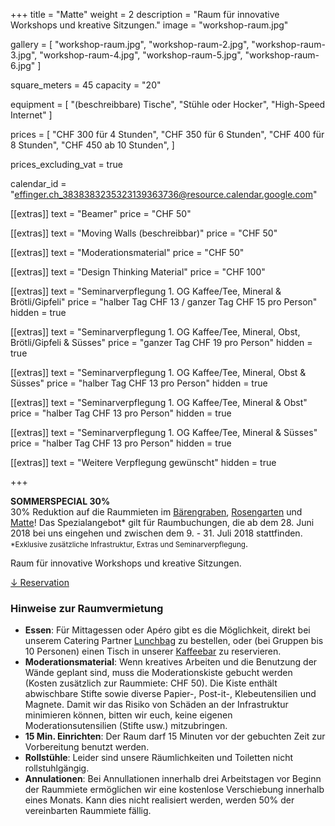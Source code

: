 +++
title = "Matte"
weight = 2
description = "Raum für innovative Workshops und kreative Sitzungen."
image = "workshop-raum.jpg"

gallery = [
  "workshop-raum.jpg",
  "workshop-raum-2.jpg",
  "workshop-raum-3.jpg",
  "workshop-raum-4.jpg",
  "workshop-raum-5.jpg",
  "workshop-raum-6.jpg"
]

square_meters = 45
capacity = "20"

equipment = [
  "(beschreibbare) Tische",
  "Stühle oder Hocker",
  "High-Speed Internet"
]

prices = [
  "CHF 300 für 4 Stunden",
  "CHF 350 für 6 Stunden",
  "CHF 400 für 8 Stunden",
  "CHF 450 ab 10 Stunden",
]

prices_excluding_vat = true

calendar_id = "effinger.ch_3838383235323139363736@resource.calendar.google.com"

[[extras]]
text = "Beamer"
price = "CHF 50"

[[extras]]
text = "Moving Walls (beschreibbar)"
price = "CHF 50"

[[extras]]
text = "Moderationsmaterial"
price = "CHF 50"

[[extras]]
text = "Design Thinking Material"
price = "CHF 100"

[[extras]]
text = "Seminarverpflegung 1. OG Kaffee/Tee, Mineral & Brötli/Gipfeli"
price = "halber Tag CHF 13 / ganzer Tag CHF 15 pro Person"
hidden = true

[[extras]]
text = "Seminarverpflegung 1. OG Kaffee/Tee, Mineral, Obst,  Brötli/Gipfeli & Süsses"
price = "ganzer Tag CHF 19 pro Person"
hidden = true

[[extras]]
text = "Seminarverpflegung 1. OG Kaffee/Tee, Mineral, Obst & Süsses"
price = "halber Tag CHF 13 pro Person"
hidden = true

[[extras]]
text = "Seminarverpflegung 1. OG Kaffee/Tee, Mineral & Obst"
price = "halber Tag CHF 13 pro Person"
hidden = true

[[extras]]
text = "Seminarverpflegung 1. OG Kaffee/Tee, Mineral & Süsses"
price = "halber Tag CHF 13 pro Person"
hidden = true

[[extras]]
text = "Weitere Verpflegung gewünscht"
hidden = true

+++

<div class="alert alert-info">
<strong>SOMMERSPECIAL 30%</strong><br>30% Reduktion auf die Raummieten im <a href="/raeume/baerengraben/">Bärengraben</a>, <a href="/raeume/rosengarten/">Rosengarten</a> und <a href="/raeume/matte/">Matte</a>! Das Spezialangebot* gilt für Raumbuchungen, die ab dem 28. Juni 2018 bei uns eingehen und zwischen dem 9.  - 31. Juli 2018 stattfinden.<br>
<small>*Exklusive zusätzliche Infrastruktur, Extras und Seminarverpflegung</small>.
</div>

Raum für innovative Workshops und kreative Sitzungen.

<div class="local-scroll">
 <a href="#reservation" class="btn btn-mod btn-border btn-round btn-medium">&darr; Reservation</a>
</div>


### Hinweise zur Raumvermietung

* **Essen**: Für Mittagessen oder Apéro gibt es die Möglichkeit, direkt bei unserem Catering Partner [Lunchbag](https://www.lunchbag.ch/) zu bestellen, oder (bei Gruppen bis 10 Personen) einen Tisch in unserer [Kaffeebar](/kaffeebar/) zu reservieren.
* **Moderationsmaterial**: Wenn kreatives Arbeiten und die Benutzung der Wände geplant sind, muss die Moderationskiste gebucht werden (Kosten zusätzlich zur Raummiete: CHF 50). Die Kiste enthält abwischbare Stifte sowie diverse Papier-, Post-it-, Klebeutensilien und Magnete. Damit wir das Risiko von Schäden an der Infrastruktur minimieren können, bitten wir euch, keine eigenen Moderationsutensilien (Stifte usw.) mitzubringen.
* **15 Min. Einrichten**: Der Raum darf 15 Minuten vor der gebuchten Zeit zur Vorbereitung benutzt werden.
* **Rollstühle**: Leider sind unsere Räumlichkeiten und Toiletten nicht rollstuhlgängig.
* **Annulationen**: Bei Annullationen innerhalb drei Arbeitstagen vor Beginn der Raummiete ermöglichen wir eine kostenlose Verschiebung innerhalb eines Monats. Kann dies nicht realisiert werden, werden 50% der vereinbarten Raummiete fällig.
